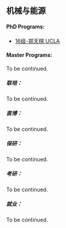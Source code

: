 ## 机械与能源

#### PhD Programs:

- [16级-郑天棋 UCLA](grad-application/mechanical-and-energy-engineering/[US]-16-zhengtianqi.md)

#### Master Programs:

To be continued.

##### 联培：

To be continued.

##### 直博：

To be continued.

##### 保研：

To be continued.

##### 考研：

To be continued.

##### 就业：

To be continued.

